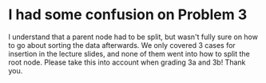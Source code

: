 # I had some confusion on Problem 3
I understand that a parent node had to be split, but wasn't fully sure on how to go about sorting the data afterwards. We only covered 3 cases for insertion in the lecture slides, and none of them went into how to split the root node. Please take this into account when grading 3a and 3b! Thank you.

